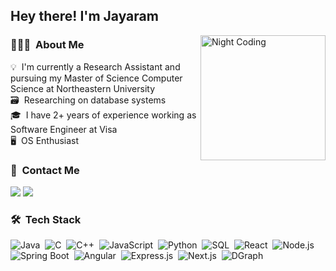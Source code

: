 

<!--
**jayaraman1998/jayaraman1998** is a ✨ _special_ ✨ repository because its `README.md` (this file) appears on your GitHub profile.

Here are some ideas to get you started:

- 🔭 I’m currently working on ...
- 🌱 I’m currently learning ...
- 👯 I’m looking to collaborate on ...
- 🤔 I’m looking for help with ...
- 💬 Ask me about ...
- 📫 How to reach me: ...
- 😄 Pronouns: ...
- ⚡ Fun fact: ...
-->

<h2>Hey there! I'm Jayaram</h2>

<img alt="Night Coding" src="https://media.tenor.com/h0y8IkPv6UoAAAAC/fall-guy-computer.gif" align="right" height='200px'/>

### 👨🏻‍💻 &nbsp;About Me

💡 &nbsp;I'm currently a Research Assistant and pursuing my Master of Science Computer Science at Northeastern University\
🗃️ &nbsp;Researching on database systems\
🎓 &nbsp;I have 2+ years of experience working as Software Engineer at Visa\
🖥️ &nbsp;OS Enthusiast


### 💬 &nbsp;Contact Me
<a href="https://www.linkedin.com/in/jayaraman-venkatesan/"><img src="https://img.shields.io/badge/-Jayaraman%20Venkatesan-0077B5?style=flat&logo=Linkedin&logoColor=white"/></a>
<a href="mailto:venkatesan.j@northeastern.edu"><img src="https://img.shields.io/badge/-venkatesan.j@northeastern.edu-D14836?style=flat&logo=Gmail&logoColor=white"/></a>



### 🛠 &nbsp;Tech Stack
![Java](https://img.shields.io/badge/-Java-05122A?style=flat&logo=Java&logoColor=FFA518)&nbsp;
![C](https://img.shields.io/badge/-C-05122A?style=flat&logo=C&logoColor=FFA518)&nbsp;
![C++](https://img.shields.io/badge/-CPP-05122A?style=flat&logo=CPP&logoColor=FFA518)&nbsp;
![JavaScript](https://img.shields.io/badge/-JavaScript-05122A?style=flat&logo=javascript)&nbsp;
![Python](https://img.shields.io/badge/-Python-05122A?style=flat&logo=python)&nbsp;
![SQL](https://img.shields.io/badge/-SQL-05122A?style=flat&logo=sql)&nbsp;
![React](https://img.shields.io/badge/-React-05122A?style=flat&logo=react)&nbsp;
![Node.js](https://img.shields.io/badge/-Node.js-05122A?style=flat&logo=node.js)&nbsp;
![Spring Boot](https://img.shields.io/badge/SpringBoot-05122A?style=flat&logo=spring)&nbsp;
![Angular](https://img.shields.io/badge/-Angular-05122A?style=flat&logo=angular)&nbsp;
![Express.js](https://img.shields.io/badge/-Express.js-05122A?style=flat&logo=express.js)&nbsp;
![Next.js](https://img.shields.io/badge/-Next.js-05122A?style=flat&logo=next.js)&nbsp;
![DGraph](https://img.shields.io/badge/-Dgraph-05122A?style=flat&logo=Dgraph)&nbsp;

